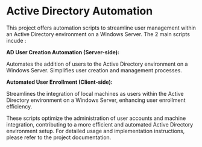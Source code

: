 # Active Directory Automation



This project offers automation scripts to streamline user management within an Active Directory environment on a Windows Server. The 2 main scripts incude :

**AD User Creation Automation (Server-side):**

Automates the addition of users to the Active Directory environment on a Windows Server. Simplifies user creation and management processes.

**Automated User Enrollment (Client-side):**

Streamlines the integration of local machines as users within the Active Directory environment on a Windows Server, enhancing user enrollment efficiency.

These scripts optimize the administration of user accounts and machine integration, contributing to a more efficient and automated Active Directory environment setup. For detailed usage and implementation instructions, please refer to the project documentation.
